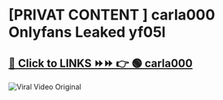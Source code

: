 
 # [PRIVAT CONTENT ] carla000 Onlyfans Leaked yf05l

## <h2><a href="https://clipsfans.com/carla000&ref=git">🔗 Click to LINKS ⏩⏩ 👉 🟢 carla000 </a></h2>

<a href="https://clipsfans.com/carla000&ref=git" rel="nofollow" data-target="animated-image.originalLink"><img src="https://i.ibb.co.com/xMMVF88/686577567.gif" alt="Viral Video Original" style="max-width: 100%; display: inline-block;" data-target="animated-image.originalImage"></a>

